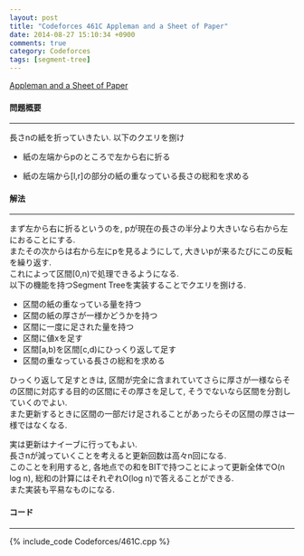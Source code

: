```yaml
---
layout: post
title: "Codeforces 461C Appleman and a Sheet of Paper"
date: 2014-08-27 15:10:34 +0900
comments: true
category: Codeforces
tags: [segment-tree]
---
```


[Appleman and a Sheet of Paper](http://codeforces.com/contest/461/problem/C)

#### 問題概要

****

長さnの紙を折っていきたい. 以下のクエリを捌け

 
* 紙の左端からpのところで左から右に折る

* 紙の左端から[l,r]の部分の紙の重なっている長さの総和を求める


#### 解法

****

まず左から右に折るというのを, pが現在の長さの半分より大きいなら右から左におることにする.  
またその次からは右から左にpを見るようにして, 大きいpが来るたびにこの反転を繰り返す.  
これによって区間\[0,n)で処理できるようになる.  
以下の機能を持つSegment Treeを実装することでクエリを捌ける.  


* 区間の紙の重なっている量を持つ
* 区間の紙の厚さが一様かどうかを持つ
* 区間に一度に足された量を持つ
* 区間に値xを足す
* 区間[a,b)を区間[c,d)にひっくり返して足す
* 区間の重なっている長さの総和を求める


ひっくり返して足すときは, 区間が完全に含まれていてさらに厚さが一様ならその区間に対応する目的の区間にその厚さを足して, そうでないなら区間を分割していくのでよい.  
また更新するときに区間の一部だけ足されることがあったらその区間の厚さは一様ではなくなる.  
  
  
実は更新はナイーブに行ってもよい.  
長さnが減っていくことを考えると更新回数は高々n回になる.  
このことを利用すると, 各地点での和をBITで持つことによって更新全体でO(n log n), 総和の計算にはそれぞれO(log n)で答えることができる.  
また実装も平易なものになる.

#### コード

****

{% include_code Codeforces/461C.cpp %}
